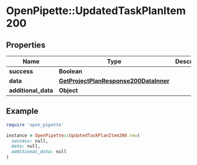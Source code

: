 # OpenPipette::UpdatedTaskPlanItem200

## Properties

| Name | Type | Description | Notes |
| ---- | ---- | ----------- | ----- |
| **success** | **Boolean** |  | [optional] |
| **data** | [**GetProjectPlanResponse200DataInner**](GetProjectPlanResponse200DataInner.md) |  | [optional] |
| **additional_data** | **Object** |  | [optional] |

## Example

```ruby
require 'open_pipette'

instance = OpenPipette::UpdatedTaskPlanItem200.new(
  success: null,
  data: null,
  additional_data: null
)
```

